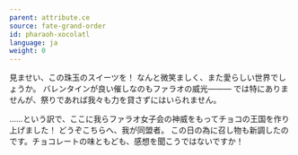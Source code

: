 ```yaml
---
parent: attribute.ce
source: fate-grand-order
id: pharaoh-xocolatl
language: ja
weight: 0
---
```


見ませい、この珠玉のスイーツを！
なんと微笑ましく、また愛らしい世界でしょうか。
バレンタインが良い催しなのもファラオの威光―――
では特にありませんが、祭りであれば我々も力を貸さずにはいられません。

……という訳で、ここに我らファラオ女子会の神威をもってチョコの王国を作り上げました！
どうぞこちらへ、我が同盟者。
この日の為に召し物も新調したのです。チョコレートの味ともども、感想を聞こうではないですか！
